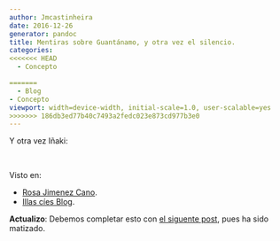 ```yaml
---
author: Jmcastinheira
date: 2016-12-26
generator: pandoc
title: Mentiras sobre Guantánamo, y otra vez el silencio.
categories:
<<<<<<< HEAD
  - Concepto

=======
  - Blog
- Concepto
viewport: width=device-width, initial-scale=1.0, user-scalable=yes
>>>>>>> 186db3ed77b40c7493a2fedc023e873cd977b3e0
---
```




Y otra vez Iñaki:

 

Visto en:

  -   [Rosa Jimenez
    Cano](http://www.rosajc.com/2008/12/23/gabilondo-cuatro-zp-mentira-cia-vuelos/).
  -   [Illas cíes
    Blog](http://islascies.blogspot.com/2008/12/algo-serio-y-nada-grato.html).

**Actualizo**: Debemos completar esto con [el siguente
post](http://entelequia.bligoo.com/content/view/384715/Corrigiendo_que_es_gerundio.html),
pues ha sido matizado.
